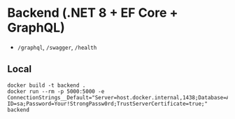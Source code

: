 # Backend (.NET 8 + EF Core + GraphQL)

- `/graphql`, `/swagger`, `/health`

## Local
```
docker build -t backend .
docker run --rm -p 5000:5000 -e ConnectionStrings__Default="Server=host.docker.internal,1438;Database=AppDb;User ID=sa;Password=Your!StrongPassw0rd;TrustServerCertificate=true;" backend
```
